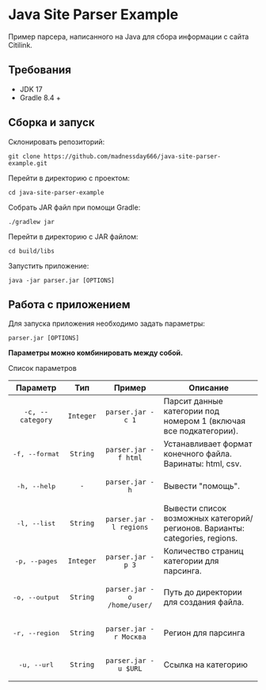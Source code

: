 # Java Site Parser Example

Пример парсера, написанного на Java для сбора информации с сайта Citilink. 

## Требования

* JDK 17 
* Gradle 8.4 +

## Сборка и запуск

Склонировать репозиторий:

```
git clone https://github.com/madnessday666/java-site-parser-example.git
```

Перейти в директорию с проектом:

```
cd java-site-parser-example
```

Собрать JAR файл при помощи Gradle:

```
./gradlew jar
```

Перейти в директорию с JAR файлом:

```
cd build/libs
```

Запустить приложение:

```
java -jar parser.jar [OPTIONS]
```

## Работа с приложением

Для запуска приложения необходимо задать параметры: 

```
parser.jar [OPTIONS]
```

__Параметры можно комбинировать между собой.__

Список параметров

<table>
<thead>
  <tr>
    <th align="center">Параметр</th>
    <th align="center">Тип</th>
    <th align="center">Пример</th>
    <th align="center">Описание</th>
  </tr>
</thead>
<tbody>
  <tr>
    <td align="center"><pre><code>-c, --category</code></pre></td>
    <td align="center"><pre><code>Integer</code></pre></td>
    <td align="center"><pre><code>parser.jar -c 1</code></pre></td>
    <td>Парсит данные категории под номером 1 (включая все подкатегории).</td>
  </tr>
  <tr>
    <td align="center"><pre>-f, --format</pre></td>
    <td align="center"><pre><code>String</code></pre></td>
    <td align="center"><pre><code>parser.jar -f html</code></pre></td>
    <td>Устанавливает формат конечного файла. Варинаты: html, csv.</td>
  </tr>
  <tr>
    <td align="center"><pre>-h, --help</pre></td>
    <td align="center"><pre><code>-</code></pre></td>
    <td align="center"><pre><code>parser.jar -h</code></pre></td>
    <td>Вывести "помощь".</td>
  </tr>  
    <tr>
    <td align="center"><pre>-l, --list</pre></td>
    <td align="center"><pre><code>String</code></pre></td>
    <td align="center"><pre><code>parser.jar -l regions</code></pre></td>
    <td>Вывести список возможных категорий/регионов. Варианты: categories, regions.</td>
  </tr>
    <tr>
    <td align="center"><pre>-p, --pages</pre></td>
    <td align="center"><pre><code>Integer</code></pre></td>
    <td align="center"><pre><code>parser.jar -p 3</code></pre></td>
    <td>Количество страниц категории для парсинга.</td>
  </tr>
    <tr>
    <td align="center"><pre>-o, --output</pre></td>
    <td align="center"><pre><code>String</code></pre></td>
    <td align="center"><pre><code>parser.jar -o /home/user/</code></pre></td>
    <td>Путь до директории для создания файла.</td>
  </tr>
    <tr>
    <td align="center"><pre>-r, --region</pre></td>
    <td align="center"><pre><code>String</code></pre></td>
    <td align="center"><pre><code>parser.jar -r Москва</code></pre></td>
    <td>Регион для парсинга</td>
  </tr>
    <tr>
    <td align="center"><pre>-u, --url</pre></td>
    <td align="center"><pre><code>String</code></pre></td>
    <td align="center"><pre><code>parser.jar -u $URL</code></pre></td>
    <td>Ссылка на категорию</td>
  </tr>
</tbody>
</table>
